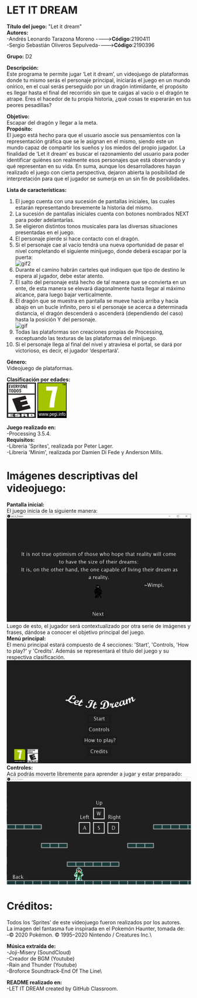 # LET IT DREAM

**Título del juego:** "Let it dream"\
**Autores:** \
-Andrés Leonardo Tarazona Moreno    ---->**Código**:2190411\
-Sergio Sebastián Oliveros Sepulveda---->**Código**:2190396

**Grupo:** D2

**Descripción:**\
Este programa te permite jugar ‘Let it dream’, un videojuego de plataformas donde tu mismo serás el personaje principal, 
iniciarás el juego en un mundo onírico, en el cual serás perseguido por un dragón intimidante, 
el propósito es llegar hasta el final del recorrido sin que te caigas al vacío o el dragón te atrape.
Eres el hacedor de tu propia historia, ¿qué cosas te esperarán en tus peores pesadillas?

**Objetivo:**\
Escapar del dragón y llegar a la meta.\
**Propósito:**\
El juego está hecho para que el usuario asocie sus pensamientos con la representación gráfica que se le asignan en el mismo, 
siendo este un mundo capaz de compartir los sueños y los miedos del propio jugador. 
La finalidad de ‘Let it dream’ es buscar el razonamiento del usuario para poder identificar quiénes son realmente esos personajes que está observando y qué representan en su vida. 
En suma, aunque los desarrolladores hayan realizado el juego con cierta perspectiva, dejaron abierta la posibilidad de interpretación para que el jugador se sumerja en un sin fin de posibilidades.  

**Lista de características:**
1. El juego cuenta con una sucesión de pantallas iniciales, las cuales estarán representando brevemente la historia del mismo.
2. La sucesión de pantallas iniciales cuenta con botones nombrados NEXT para poder adelantarlas.  
3. Se eligieron distintos tonos musicales para las diversas situaciones presentadas en el juego. 
4. El personaje pierde si hace contacto con el dragón. 
5. Si el personaje cae al vacío tendrá una nueva oportunidad de pasar el nivel completando el siguiente minijuego, donde deberá escapar por la puerta:  
![gif2](https://user-images.githubusercontent.com/68023778/92296177-69f1ab80-eef7-11ea-9989-3490da063c69.gif)
6. Durante el camino habrán carteles qué indiquen que tipo de destino le espera al jugador, debe estar atento.
7. El salto del personaje está hecho de tal manera que se convierta en un ente, de esta manera se elevará diagonalmente hasta llegar al máximo alcance,
para luego bajar verticalmente. 
8. El dragón que se muestra en pantalla se mueve hacia arriba y hacia abajo en un bucle infinito, pero si el personaje se acerca a determinada distancia, 
el dragón descenderá o ascenderá (dependiendo del caso) hasta la posición Y del personaje. \
![gif](https://user-images.githubusercontent.com/68023778/92294869-9f47ca80-eef2-11ea-936c-f4965dfec6ab.gif)
9. Todas las plataformas son creaciones propias de Processing, exceptuando las texturas de las plataformas del minijuego.
10. Si el personaje llega al final del nivel y atraviesa el portal, se dará por victorioso, es decir, el jugador ‘despertará’. 

**Género:**\
Videojuego de plataformas.

**Clasificación por edades:**\
![./E.png](./E.png)
![./pegi.png](./pegi.png)

**Juego realizado en:**\
-Processing 3.5.4.\
**Requisitos:**\
-Libreria 'Sprites', realizada por Peter Lager.\
-Libreria 'Minim', realizada por Damien Di Fede y Anderson Mills.

# **Imágenes descriptivas del videojuego:**
**Pantalla inicial:**\
El juego inicia de la siguiente manera:  
![./P_1.png](./P_1.PNG)
Luego de esto, el jugador será contextualizado por otra serie de imágenes y frases, dándose a conocer el objetivo principal del juego. \
**Menú principal:**\
El menú principal estará compuesto de 4 secciones: 'Start', 'Controls, 'How to play?' y 'Credits'. Además se representará el título del juego y su respectiva clasificación. \
![./P_8.png](./P_8.png)
**Controles:**\
Acá podrás moverte libremente para aprender a jugar y estar preparado:
![./P_5.png](./P_5.PNG)

# **Créditos:**
Todos los ‘Sprites’ de este videojuego fueron realizados por los autores.\
La imagen del fantasma fue inspirada en el Pokemón Haunter, tomada de:\
-© 2020 Pokémon. © 1995–2020 Nintendo / Creatures Inc.\

**Música extraída de:**\
-Joji-Misery (SoundCloud)\
-Creador de BGM (Youtube)\
-Rain and Thunder (Youtube)\
-Broforce Soundtrack-End Of The Line\

**README realizado en:**\
-LET IT DREAM created by GitHub Classroom.
